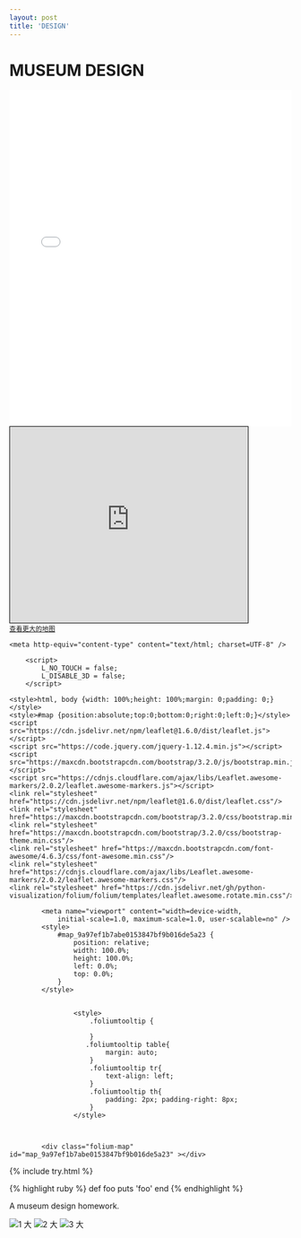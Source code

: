 ```yaml
---
layout: post
title: 'DESIGN'
---
```


MUSEUM DESIGN
=======
<iframe src="/Users/rainylty/STUDY/IVth/datascience/summer_school/PROJECT/drunkenboat-darkdomain.github.io/_includes/interactive_map_4_obvious_poi.html" height="600px" width="100%" style="border:none;"></iframe>

<iframe width="425" height="350" frameborder="0" scrolling="no" marginheight="0" marginwidth="0" src="https://www.openstreetmap.org/export/embed.html?bbox=-22.917480468750004%2C48.864714761802794%2C9.228515625000002%2C60.834204246024875&amp;layer=mapnik&amp;marker=55.30413773740139%2C-6.83349609375" style="border: 1px solid black"></iframe><br/><small><a href="https://www.openstreetmap.org/?mlat=55.304&amp;mlon=-6.833#map=6/55.298/-6.844">查看更大的地图</a></small>

  
    <meta http-equiv="content-type" content="text/html; charset=UTF-8" />
    
        <script>
            L_NO_TOUCH = false;
            L_DISABLE_3D = false;
        </script>
    
    <style>html, body {width: 100%;height: 100%;margin: 0;padding: 0;}</style>
    <style>#map {position:absolute;top:0;bottom:0;right:0;left:0;}</style>
    <script src="https://cdn.jsdelivr.net/npm/leaflet@1.6.0/dist/leaflet.js"></script>
    <script src="https://code.jquery.com/jquery-1.12.4.min.js"></script>
    <script src="https://maxcdn.bootstrapcdn.com/bootstrap/3.2.0/js/bootstrap.min.js"></script>
    <script src="https://cdnjs.cloudflare.com/ajax/libs/Leaflet.awesome-markers/2.0.2/leaflet.awesome-markers.js"></script>
    <link rel="stylesheet" href="https://cdn.jsdelivr.net/npm/leaflet@1.6.0/dist/leaflet.css"/>
    <link rel="stylesheet" href="https://maxcdn.bootstrapcdn.com/bootstrap/3.2.0/css/bootstrap.min.css"/>
    <link rel="stylesheet" href="https://maxcdn.bootstrapcdn.com/bootstrap/3.2.0/css/bootstrap-theme.min.css"/>
    <link rel="stylesheet" href="https://maxcdn.bootstrapcdn.com/font-awesome/4.6.3/css/font-awesome.min.css"/>
    <link rel="stylesheet" href="https://cdnjs.cloudflare.com/ajax/libs/Leaflet.awesome-markers/2.0.2/leaflet.awesome-markers.css"/>
    <link rel="stylesheet" href="https://cdn.jsdelivr.net/gh/python-visualization/folium/folium/templates/leaflet.awesome.rotate.min.css"/>
    
            <meta name="viewport" content="width=device-width,
                initial-scale=1.0, maximum-scale=1.0, user-scalable=no" />
            <style>
                #map_9a97ef1b7abe0153847bf9b016de5a23 {
                    position: relative;
                    width: 100.0%;
                    height: 100.0%;
                    left: 0.0%;
                    top: 0.0%;
                }
            </style>
        
    
                    <style>
                        .foliumtooltip {
                            
                        }
                       .foliumtooltip table{
                            margin: auto;
                        }
                        .foliumtooltip tr{
                            text-align: left;
                        }
                        .foliumtooltip th{
                            padding: 2px; padding-right: 8px;
                        }
                    </style>
            
  
    
            <div class="folium-map" id="map_9a97ef1b7abe0153847bf9b016de5a23" ></div>
        

<script>    
    
            var map_9a97ef1b7abe0153847bf9b016de5a23 = L.map(
                "map_9a97ef1b7abe0153847bf9b016de5a23",
                {
                    center: [47.88054701585, 5.15102710925],
                    crs: L.CRS.EPSG3857,
                    zoom: 10,
                    zoomControl: true,
                    preferCanvas: false,
                }
            );
            L.control.scale().addTo(map_9a97ef1b7abe0153847bf9b016de5a23);

            

        
    
            var tile_layer_4212af3320e37ad7143637c7bca778de = L.tileLayer(
                "https://stamen-tiles-a.a.ssl.fastly.net/watercolor/{z}/{x}/{y}.jpg",
                {"attribution": "Map tiles by \u003ca href=\"http://stamen.com\"\u003eStamen Design\u003c/a\u003e, \u003ca href=\"http://creativecommons.org/licenses/by/3.0\"\u003eCC BY 3.0\u003c/a\u003e \u0026mdash; Map data \u0026copy; \u003ca href=\"https://www.openstreetmap.org/copyright\"\u003eOpenStreetMap\u003c/a\u003e contributors", "detectRetina": false, "maxNativeZoom": 16, "maxZoom": 16, "minZoom": 1, "noWrap": false, "opacity": 1, "subdomains": "abc", "tms": false}
            ).addTo(map_9a97ef1b7abe0153847bf9b016de5a23);
        
    
            map_9a97ef1b7abe0153847bf9b016de5a23.fitBounds(
                [[42.7715974269, -0.4898657755], [52.9894966048, 10.791919994]],
                {}
            );
        
    
        function geo_json_9577ce7307b186fe7fd39923ddf12112_styler(feature) {
            switch(feature.id) {
                default:
                    return {"fillOpacity": 0.5, "weight": 2};
            }
        }
        function geo_json_9577ce7307b186fe7fd39923ddf12112_highlighter(feature) {
            switch(feature.id) {
                default:
                    return {"fillOpacity": 0.3};
            }
        }
        function geo_json_9577ce7307b186fe7fd39923ddf12112_pointToLayer(feature, latlng) {
            var opts = {"fill": true, "radius": 2};
            
            let style = geo_json_9577ce7307b186fe7fd39923ddf12112_styler(feature)
            Object.assign(opts, style)
            
            return new L.Marker(latlng, opts)
        }

        function geo_json_9577ce7307b186fe7fd39923ddf12112_onEachFeature(feature, layer) {
            layer.on({
                mouseout: function(e) {
                    if(typeof e.target.setStyle === "function"){
                        geo_json_9577ce7307b186fe7fd39923ddf12112.resetStyle(e.target);
                    }
                },
                mouseover: function(e) {
                    if(typeof e.target.setStyle === "function"){
                        const highlightStyle = geo_json_9577ce7307b186fe7fd39923ddf12112_highlighter(e.target.feature)
                        e.target.setStyle(highlightStyle);
                    }
                },
            });
        };
        var geo_json_9577ce7307b186fe7fd39923ddf12112 = L.geoJson(null, {
                onEachFeature: geo_json_9577ce7307b186fe7fd39923ddf12112_onEachFeature,
            
                style: geo_json_9577ce7307b186fe7fd39923ddf12112_styler,
                pointToLayer: geo_json_9577ce7307b186fe7fd39923ddf12112_pointToLayer
        });

        function geo_json_9577ce7307b186fe7fd39923ddf12112_add (data) {
            geo_json_9577ce7307b186fe7fd39923ddf12112
                .addData(data)
                .addTo(map_9a97ef1b7abe0153847bf9b016de5a23);
        }
            geo_json_9577ce7307b186fe7fd39923ddf12112_add({"bbox": [-0.4898657755, 42.7715974269, 10.791919994, 52.9894966048], "features": [{"bbox": [8.1286726, 49.4945077, 8.1286726, 49.4945077], "geometry": {"coordinates": [8.1286726, 49.4945077], "type": "Point"}, "id": "0", "properties": {"album": "Lugburz", "album year": 1995, "location": "Southern Mirkwood", "other name": "Hill of Dark Sorcery, Amon Lanc, the dungeons of the Necromancer", "referred_place": "Dol Guldur", "related lyrics": "Nazgul", "song title": "Flight of the Nazgul", "type": "hill", "x": 49.4945077, "y": 8.1286726}, "type": "Feature"}, {"bbox": [9.436243953, 44.1253076399, 9.436243953, 44.1253076399], "geometry": {"coordinates": [9.436243953, 44.1253076399], "type": "Point"}, "id": "1", "properties": {"album": "Minas Morgul", "album year": 1995, "location": "Easternmost point of the White Mountains, close to Anduin", "other name": "Tower of the Guard, Minas Anor, Mundburg, The Guarded City, Tower of Arnor", "referred_place": "Minas Tirith", "related lyrics": "To Minas Tirith White they\u2019ve passed road", "song title": "The Passing of the Grey Company", "type": "city", "x": 44.1253076399, "y": 9.436243953}, "type": "Feature"}, {"bbox": [4.7387549269, 44.8289080134, 4.7387549269, 44.8289080134], "geometry": {"coordinates": [4.7387549269, 44.8289080134], "type": "Point"}, "id": "2", "properties": {"album": "Minas Morgul", "album year": 1995, "location": "Gondor, Northern Lamedon, south of the White Mountains and Edoras, near to the southern entrance to the Paths of the Dead.", "other name": "Northern Lamedon, south of the White Mountains and Edoras", "referred_place": "Erech", "related lyrics": "At the stone of Erech they shall hear a horn in the hills", "song title": "The Passing of the Grey Company", "type": "hill", "x": 44.8289080134, "y": 4.7387549269}, "type": "Feature"}, {"bbox": [-0.4898657755, 42.7715974269, -0.4898657755, 42.7715974269], "geometry": {"coordinates": [-0.4898657755, 42.7715974269], "type": "Point"}, "id": "3", "properties": {"album": "Minas Morgul", "album year": 1995, "location": "Between Gondor and Rohan", "other name": "Ered Nimrais", "referred_place": "White Mountains", "related lyrics": "Far away, covered by shadows, White Mountains,", "song title": "The Passing of the Grey Company", "type": "mountain", "x": 42.7715974269, "y": -0.4898657755}, "type": "Feature"}, {"bbox": [4.3109901639, 44.3080843633, 4.3109901639, 44.3080843633], "geometry": {"coordinates": [4.3109901639, 44.3080843633], "type": "Point"}, "id": "4", "properties": {"album": "Minas Morgul", "album year": 1995, "location": "Gondor, in the province of Lamedon near the Stone of Erech.", "other name": "Blackroot", "referred_place": "Morthond", "related lyrics": "Morthond", "song title": "Morthond", "type": "river", "x": 44.3080843633, "y": 4.3109901639}, "type": "Feature"}, {"bbox": [8.1286725884, 49.4945077089, 8.1286725884, 49.4945077089], "geometry": {"coordinates": [8.1286725884, 49.4945077089], "type": "Point"}, "id": "5", "properties": {"album": "Minas Morgul", "album year": 1995, "location": "Southern Mirkwood", "other name": "Hill of Dark Sorcery, Amon Lanc, the dungeons of the Necromancer", "referred_place": "Dol Guldur", "related lyrics": "Dol Enshrined in silence and runes will keep\nthe secrets of Dol Guldur", "song title": "Through the Forest of Dol Guldur", "type": "hill", "x": 49.4945077089, "y": 8.1286725884}, "type": "Feature"}, {"bbox": [4.7387549269, 44.8289080134, 4.7387549269, 44.8289080134], "geometry": {"coordinates": [4.7387549269, 44.8289080134], "type": "Point"}, "id": "6", "properties": {"album": "Dol Guldur", "album year": 1997, "location": "\tNorthern Lamedon, south of the White Mountains and Edoras", "other name": "Northern Lamedon, south of the White Mountains and Edoras", "referred_place": "Erech", "related lyrics": "At the stone of Erech they shall stand again", "song title": "Unto a Long Glory...", "type": "hill", "x": 44.8289080134, "y": 4.7387549269}, "type": "Feature"}, {"bbox": [4.5080671036, 45.2264937717, 4.5080671036, 45.2264937717], "geometry": {"coordinates": [4.5080671036, 45.2264937717], "type": "Point"}, "id": "7", "properties": {"album": "Dol Guldur", "album year": 1998, "location": "White Mountains, Dwimorberg", "other name": "Dwimorberg pass", "referred_place": "Paths of the Dead", "related lyrics": "To the Paths of the Dead", "song title": "Unto a Long Glory...", "type": "pass", "x": 45.2264937717, "y": 4.5080671036}, "type": "Feature"}, {"bbox": [10.791919994, 52.9894966048, 10.791919994, 52.9894966048], "geometry": {"coordinates": [10.791919994, 52.9894966048], "type": "Point"}, "id": "8", "properties": {"album": "Let Mortal Heroes Sing Your Fame", "album year": 2001, "location": "\tNorth-east of Rhovanion", "other name": "Erebor", "referred_place": "Lonely Mountain", "related lyrics": "Mountain King(Thorin II Oakenshield)", "song title": "The Mountain King\u0027s Return", "type": "mountain", "x": 52.9894966048, "y": 10.791919994}, "type": "Feature"}, {"bbox": [9.436243953, 44.1253076399, 9.436243953, 44.1253076399], "geometry": {"coordinates": [9.436243953, 44.1253076399], "type": "Point"}, "id": "9", "properties": {"album": "Old Mornings Dawn", "album year": 2013, "location": "Easternmost point of the White Mountains, close to Anduin", "other name": "Tower of the Guard, Minas Anor, Mundburg, The Guarded City, Tower of Arnor", "referred_place": "Minas Tirith", "related lyrics": "The White Tower", "song title": "The White Tower", "type": "city", "x": 44.1253076399, "y": 9.436243953}, "type": "Feature"}, {"bbox": [4.127051038, 50.0970279889, 4.127051038, 50.0970279889], "geometry": {"coordinates": [4.127051038, 50.0970279889], "type": "Point"}, "id": "10", "properties": {"album": "Old Mornings Dawn", "album year": 2013, "location": "\tabove Khazad-d\u00fbm, between Celebdil and Fanuidhol, on the border between Eriador and Rhovanion", "other name": "Redhorn, Barazinbar", "referred_place": "Caradhras", "related lyrics": "Caradhras", "song title": "Caradhras", "type": "mountain", "x": 50.0970279889, "y": 4.127051038}, "type": "Feature"}], "type": "FeatureCollection"});

        
    
    geo_json_9577ce7307b186fe7fd39923ddf12112.bindTooltip(
    function(layer){
    let div = L.DomUtil.create('div');
    
    let handleObject = feature=>typeof(feature)=='object' ? JSON.stringify(feature) : feature;
    let fields = ["referred_place", "type", "album", "album year", "song title", "related lyrics", "other name", "location", "x", "y"];
    let aliases = ["referred_place", "type", "album", "album year", "song title", "related lyrics", "other name", "location", "x", "y"];
    let table = '<table>' +
        String(
        fields.map(
        (v,i)=>
        `<tr>
            <th>${aliases[i]}</th>
            
            <td>${handleObject(layer.feature.properties[v])}</td>
        </tr>`).join(''))
    +'</table>';
    div.innerHTML=table;
    
    return div
    }
    ,{"className": "foliumtooltip", "sticky": true});
                     
</script>




{% include try.html %}

{% highlight ruby %}
def foo
  puts 'foo'
end
{% endhighlight %}


A museum design homework.

![1 大](https://user-images.githubusercontent.com/80751447/167291506-6450dbad-1bf8-4b64-ac8d-72c62fd8ae20.jpeg)
![2 大](https://user-images.githubusercontent.com/80751447/167291509-0288528f-dfdf-44ff-8804-4509e0a2322c.jpeg)
![3 大](https://user-images.githubusercontent.com/80751447/167291511-d5052663-a80c-4446-aceb-2e08e8863fd9.jpeg)

